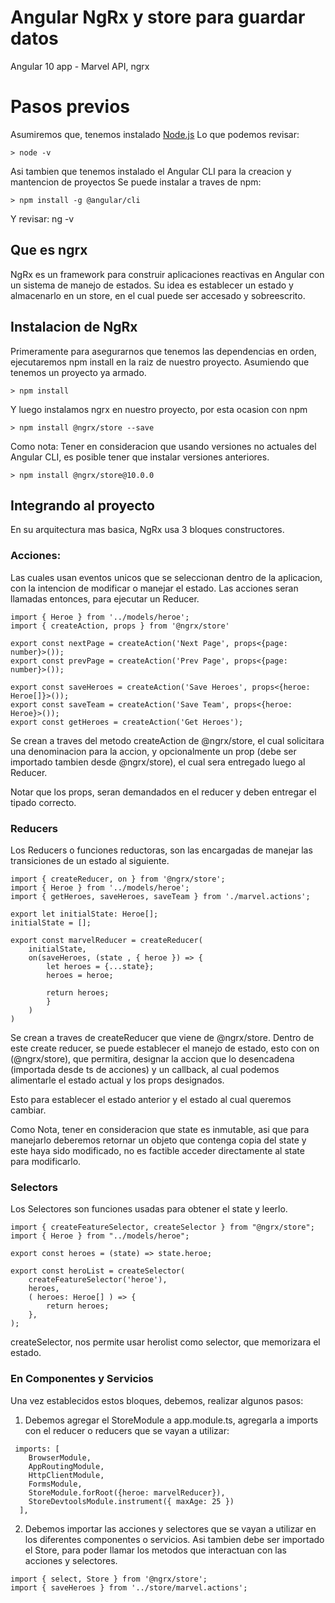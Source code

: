 # Angular NgRx y store para guardar datos
Angular 10 app - Marvel API, ngrx

# Pasos previos
Asumiremos que, tenemos instalado [Node.js](https://nodejs.org/es/download/)
Lo que podemos revisar:
```
> node -v

```

Asi tambien que tenemos instalado el Angular CLI para la creacion y mantencion de proyectos
Se puede instalar a traves de npm:
```
> npm install -g @angular/cli
```
Y revisar:
ng -v


## Que es ngrx
NgRx es un framework para construir aplicaciones reactivas en Angular con un sistema de manejo de estados.
Su idea es establecer un estado y almacenarlo en un store, en el cual puede ser accesado y sobreescrito.

## Instalacion de NgRx
Primeramente para asegurarnos que tenemos las dependencias en orden, ejecutaremos npm install en la raiz de nuestro proyecto. Asumiendo que tenemos un proyecto ya armado.
```
> npm install
```

Y luego instalamos ngrx en nuestro proyecto, por esta ocasion con npm
```
> npm install @ngrx/store --save
```

Como nota: Tener en consideracion que usando versiones no actuales del Angular CLI, es posible tener que instalar versiones anteriores.
```
> npm install @ngrx/store@10.0.0
```

## Integrando al proyecto
En su arquitectura mas basica, NgRx usa 3 bloques constructores.

### Acciones:
Las cuales usan eventos unicos que se seleccionan dentro de la aplicacion, con la intencion de modificar o manejar el estado. Las acciones seran llamadas entonces, para ejecutar un Reducer.
```
import { Heroe } from '../models/heroe';
import { createAction, props } from '@ngrx/store'

export const nextPage = createAction('Next Page', props<{page: number}>());
export const prevPage = createAction('Prev Page', props<{page: number}>());

export const saveHeroes = createAction('Save Heroes', props<{heroe: Heroe[]}>());
export const saveTeam = createAction('Save Team', props<{heroe: Heroe}>());
export const getHeroes = createAction('Get Heroes');
```
Se crean a traves del metodo createAction de @ngrx/store, el cual solicitara una denominacion para la accion, y opcionalmente un prop (debe ser importado tambien desde @ngrx/store), el cual sera entregado luego al Reducer.

Notar que los props, seran demandados en el reducer y deben entregar el tipado correcto.

### Reducers
Los Reducers o funciones reductoras, son las encargadas de manejar las transiciones de un estado al siguiente.

```
import { createReducer, on } from '@ngrx/store';
import { Heroe } from '../models/heroe';
import { getHeroes, saveHeroes, saveTeam } from './marvel.actions';

export let initialState: Heroe[];
initialState = [];

export const marvelReducer = createReducer(
    initialState,
    on(saveHeroes, (state , { heroe }) => {
        let heroes = {...state};
        heroes = heroe;

        return heroes;
        }
    )
)
```
Se crean a traves de createReducer que viene de @ngrx/store. Dentro de este create reducer, se puede establecer el manejo de estado, esto con on (@ngrx/store), que permitira, designar la accion que lo desencadena (importada desde ts de acciones) y un callback, al cual podemos alimentarle el estado actual y los props designados.

Esto para establecer el estado anterior y el estado al cual queremos cambiar.

Como Nota, tener en consideracion que state es inmutable, asi que para manejarlo deberemos retornar un objeto que contenga copia del state y este haya sido modificado, no es factible acceder directamente al state para modificarlo.

### Selectors
Los Selectores son funciones usadas para obtener el state y leerlo.

```
import { createFeatureSelector, createSelector } from "@ngrx/store";
import { Heroe } from "../models/heroe";

export const heroes = (state) => state.heroe;

export const heroList = createSelector(
    createFeatureSelector('heroe'),
    heroes,
    ( heroes: Heroe[] ) => {
        return heroes;
    },
);
```
createSelector, nos permite usar herolist como selector, que memorizara el estado. 

### En Componentes y Servicios
Una vez establecidos estos bloques, debemos, realizar algunos pasos:

1. Debemos agregar el StoreModule a app.module.ts, agregarla a imports con el reducer o reducers que se vayan a utilizar:

```
 imports: [
    BrowserModule,
    AppRoutingModule,
    HttpClientModule,
    FormsModule,
    StoreModule.forRoot({heroe: marvelReducer}),
    StoreDevtoolsModule.instrument({ maxAge: 25 })
  ],
```

2. Debemos importar las acciones y selectores que se vayan a utilizar en los diferentes componentes o servicios. Asi tambien debe ser importado el Store, para poder llamar los metodos que interactuan con las acciones y selectores.

```
import { select, Store } from '@ngrx/store';
import { saveHeroes } from '../store/marvel.actions';
```